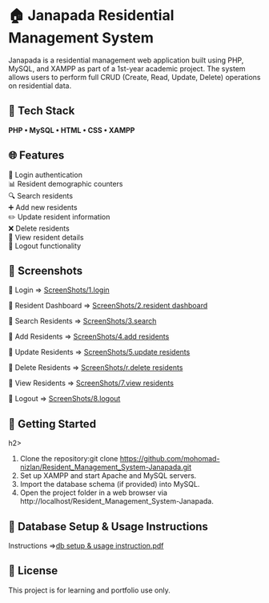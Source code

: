 <h1>🏠 Janapada Residential Management System</h1>
Janapada is a residential management web application built using PHP, MySQL, and XAMPP as part of a 1st-year academic project. The system allows users to perform full CRUD (Create, Read, Update, Delete) operations on residential data.


<h2>🔧 Tech Stack</h2>
<b>PHP • MySQL • HTML • CSS • XAMPP</b>


<h2>🌐 Features</h2>

🔐 Login authentication<br>
📊 Resident demographic counters<br>
🔍 Search residents<br>
➕ Add new residents<br>
✏️ Update resident information<br>
❌ Delete residents<br>
👀 View resident details<br>
🚪 Logout functionality<br>


<h2>📸 Screenshots</h2>

🔹 Login => [ScreenShots/1.login](https://github.com/mohomad-nizlan/Resident_Management_System-Janapada/tree/main/4.%20Screenshots%20of%20the%20working%20module/ScreenShots/1.%20login)

🔹 Resident Dashboard => [ScreenShots/2.resident dashboard](https://github.com/mohomad-nizlan/Resident_Management_System-Janapada/tree/main/4.%20Screenshots%20of%20the%20working%20module/ScreenShots/2.%20resident%20dashboard)

🔹 Search Residents => [ScreenShots/3.search](https://github.com/mohomad-nizlan/Resident_Management_System-Janapada/tree/main/4.%20Screenshots%20of%20the%20working%20module/ScreenShots/3.%20search)

🔹 Add Residents => [ScreenShots/4.add residents](https://github.com/mohomad-nizlan/Resident_Management_System-Janapada/tree/main/4.%20Screenshots%20of%20the%20working%20module/ScreenShots/4.%20add%20residents)

🔹 Update Residents => [ScreenShots/5.update residents](https://github.com/mohomad-nizlan/Resident_Management_System-Janapada/tree/main/4.%20Screenshots%20of%20the%20working%20module/ScreenShots/5.%20update%20residents)

🔹 Delete Residents => [ScreenShots/r.delete residents](https://github.com/mohomad-nizlan/Resident_Management_System-Janapada/tree/main/4.%20Screenshots%20of%20the%20working%20module/ScreenShots/6.%20delete%20residents)


🔹 View Residents => [ScreenShots/7.view residents](https://github.com/mohomad-nizlan/Resident_Management_System-Janapada/tree/main/4.%20Screenshots%20of%20the%20working%20module/ScreenShots/7.%20view%20residents)

🔹 Logout => [ScreenShots/8.logout](https://github.com/mohomad-nizlan/Resident_Management_System-Janapada/tree/main/4.%20Screenshots%20of%20the%20working%20module/ScreenShots/8.%20logout)



<h2>🚀 Getting Started</h3>h2>

1. Clone the repository:git clone https://github.com/mohomad-nizlan/Resident_Management_System-Janapada.git
2. Set up XAMPP and start Apache and MySQL servers.
3. Import the database schema (if provided) into MySQL.
4. Open the project folder in a web browser via http://localhost/Resident_Management_System-Janapada.


<h2>📅 Database Setup & Usage Instructions</h2>

Instructions =>[db setup & usage instruction.pdf](https://github.com/mohomad-nizlan/Resident_Management_System-Janapada/blob/main/3.%20Database%20setup%20%26%20Usage%20instructions/db%20setup%20%26%20usage%20instruction.pdf)


<h2>📝 License</h2>

This project is for learning and portfolio use only.
